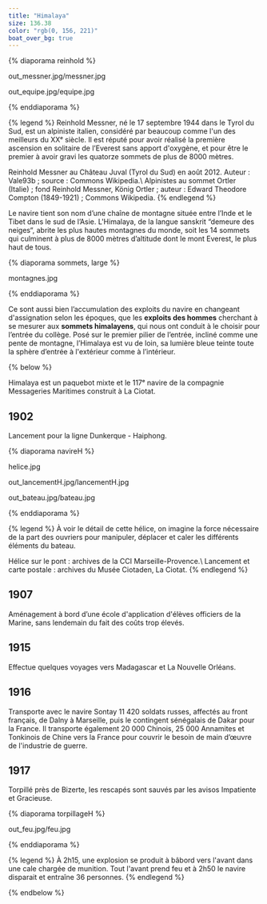 ```yaml
---
title: "Himalaya"
size: 136.38
color: "rgb(0, 156, 221)"
boat_over_bg: true
---
```


{% diaporama reinhold %}

out_messner.jpg/messner.jpg

out_equipe.jpg/equipe.jpg

{% enddiaporama %}

{% legend %}
Reinhold Messner, né le 17 septembre 1944 dans le Tyrol du Sud, est un alpiniste italien, considéré par beaucoup comme l'un des meilleurs du XXᵉ siècle. Il est réputé pour avoir réalisé la première ascension en solitaire de l’Everest sans apport d'oxygène, et pour être le premier à avoir gravi les quatorze sommets de plus de 8000 mètres.

Reinhold Messner au Château Juval (Tyrol du Sud) en août 2012. Auteur&nbsp;: Vale93b&nbsp;; source&nbsp;: Commons Wikipedia.\\
Alpinistes au sommet Ortler (Italie)&nbsp;; fond Reinhold Messner, König Ortler&nbsp;; auteur&nbsp;: Edward Theodore Compton (1849-1921)&nbsp;; Commons Wikipedia.
{% endlegend %}

Le navire tient son nom d’une chaîne de montagne située entre l’Inde et le Tibet dans le sud de l’Asie. L'Himalaya, de la langue sanskrit “demeure des neiges“, abrite les plus hautes montagnes du monde, soit les 14 sommets qui culminent à plus de 8000 mètres d’altitude dont le mont Everest, le plus haut de tous.


{% diaporama sommets, large %}

montagnes.jpg

{% enddiaporama %}


Ce sont aussi bien l’accumulation des exploits du navire en changeant d'assignation selon les époques, que les **exploits des hommes** cherchant à se mesurer aux **sommets himalayens**, qui nous ont conduit à le choisir pour l’entrée du collège.
Posé sur le premier pilier de l’entrée, incliné comme une pente de montagne, l’Himalaya est vu de loin, sa lumière bleue teinte toute la sphère d’entrée à l'extérieur comme à l’intérieur.

{% below %}

Himalaya est un paquebot mixte et le 117ᵉ navire de la compagnie Messageries Maritimes construit à La Ciotat.

1902
----

Lancement pour la ligne Dunkerque - Haiphong.

{% diaporama navireH %}

helice.jpg

out_lancementH.jpg/lancementH.jpg

out_bateau.jpg/bateau.jpg

{% enddiaporama %}

{% legend %}
À voir le détail de cette hélice, on imagine la force nécessaire de la part des ouvriers pour manipuler, déplacer et caler les différents éléments du bateau.

Hélice sur le pont&nbsp;: archives de la CCI Marseille-Provence.\\
Lancement et carte postale&nbsp;: archives du Musée Ciotaden, La Ciotat.
{% endlegend %}

1907
--------------

Aménagement à bord d’une école d'application d'élèves officiers de la Marine, sans lendemain du fait des coûts trop élevés.

1915
----

Effectue quelques voyages vers Madagascar et La Nouvelle Orléans.


1916
----

Transporte avec le navire Sontay 11&nbsp;420 soldats russes, affectés au front français,
de Dalny à Marseille, puis le contingent sénégalais de Dakar pour la France.
Il transporte également 20&nbsp;000 Chinois, 25&nbsp;000 Annamites et Tonkinois de Chine vers la France pour couvrir le besoin de main d’œuvre de l'industrie de guerre.

1917
----

Torpillé près de Bizerte, les rescapés sont sauvés par les avisos Impatiente et Gracieuse.

{% diaporama torpillageH %}

out_feu.jpg/feu.jpg

{% enddiaporama %}

{% legend %}
À 2h15, une explosion se produit à bâbord vers l'avant dans une cale chargée de munition. Tout l'avant prend feu et à 2h50 le navire disparait et entraîne 36 personnes.
{% endlegend %}

{% endbelow %}
